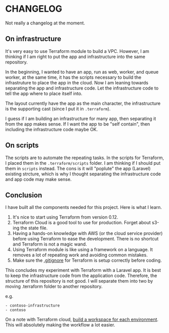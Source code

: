 # CHANGELOG

Not really a changelog at the moment.

## On infrastructure

It's very easy to use Terraform module to build a VPC. However, I am thinking if I am right to put the app and infrastructure into the same repository.

In the beginning, I wanted to have an app, run as web, worker, and queue worker, at the same time, it has the scripts necessary to build the infrastruture to place the app in the cloud. Now I am leaning towards separating the app and infrastructure code. Let the infrastructure code to tell the app where to place itself into.

The layout currently have the app as the main character, the infrastructure is the supporting cast (since I put it in `.terraform`).

I guess if I am building an infrastructure for many app, then separating it from the app makes sense. If I want the app to be "self contain", then including the infrastructure code maybe OK.

## On scripts

The scripts are to automate the repeating tasks. In the scripts for Terraform, I placed them in the `.terraform/scripts` folder. I am thinking if I should put them in `scripts` instead. The cons is it will "poplute" the app (Laravel) existing strcture, which is why I thought separating the infrastructure code and app code may make sense.

## Conclusion

I have built all the components needed for this project. Here is what I learn.

1. It's nice to start using Terraform from version 0.12.
2. Terraform Cloud is a good tool to use for production. Forget about s3-ing the state file.
3. Having a hands-on knowledge with AWS (or the cloud service provider) before using Terraform to ease the development. There is no shortcut and Terraform is not a magic wand.
4. Using Terraform module is like using a framework on a language. It removes a lot of repeating work and avoiding common mistakes.
5. Make sure the [.gitignore](https://github.com/github/gitignore/blob/master/Terraform.gitignore) for Terraform is setup correctly before coding.

This concludes my experiment with Terraform with a Laravel app. It is best to keep the infrastructure code from the application code. Therefore, the structure of this repository is not good. I will separate them into two by moving .terraform folder to another repository.

e.g.

```
- contoso-infrastructure
- contoso
```

On a note with Terraform cloud, [build a workspace for each environment](https://www.terraform.io/docs/cloud/guides/recommended-practices/part1.html). This will absolutely making the workflow a lot easier.
